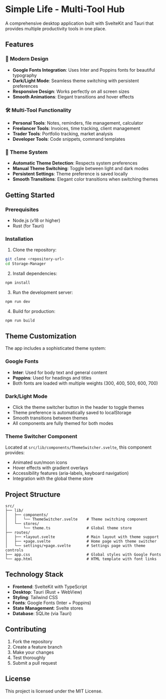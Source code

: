 # Simple Life - Multi-Tool Hub

A comprehensive desktop application built with SvelteKit and Tauri that provides multiple productivity tools in one place.

## Features

### 🎨 **Modern Design**
- **Google Fonts Integration**: Uses Inter and Poppins fonts for beautiful typography
- **Dark/Light Mode**: Seamless theme switching with persistent preferences
- **Responsive Design**: Works perfectly on all screen sizes
- **Smooth Animations**: Elegant transitions and hover effects

### 🛠️ **Multi-Tool Functionality**
- **Personal Tools**: Notes, reminders, file management, calculator
- **Freelancer Tools**: Invoices, time tracking, client management
- **Trader Tools**: Portfolio tracking, market analysis
- **Developer Tools**: Code snippets, command templates

### 🌙 **Theme System**
- **Automatic Theme Detection**: Respects system preferences
- **Manual Theme Switching**: Toggle between light and dark modes
- **Persistent Settings**: Theme preference is saved locally
- **Smooth Transitions**: Elegant color transitions when switching themes

## Getting Started

### Prerequisites
- Node.js (v18 or higher)
- Rust (for Tauri)

### Installation

1. Clone the repository:
```bash
git clone <repository-url>
cd Storage-Manager
```

2. Install dependencies:
```bash
npm install
```

3. Run the development server:
```bash
npm run dev
```

4. Build for production:
```bash
npm run build
```

## Theme Customization

The app includes a sophisticated theme system:

### Google Fonts
- **Inter**: Used for body text and general content
- **Poppins**: Used for headings and titles
- Both fonts are loaded with multiple weights (300, 400, 500, 600, 700)

### Dark/Light Mode
- Click the theme switcher button in the header to toggle themes
- Theme preference is automatically saved to localStorage
- Smooth transitions between themes
- All components are fully themed for both modes

### Theme Switcher Component
Located at `src/lib/components/ThemeSwitcher.svelte`, this component provides:
- Animated sun/moon icons
- Hover effects with gradient overlays
- Accessibility features (aria-labels, keyboard navigation)
- Integration with the global theme store

## Project Structure

```
src/
├── lib/
│   ├── components/
│   │   └── ThemeSwitcher.svelte    # Theme switching component
│   └── stores/
│       └── theme.ts                # Global theme store
├── routes/
│   ├── +layout.svelte              # Main layout with theme support
│   ├── +page.svelte                # Home page with theme switcher
│   └── settings/+page.svelte       # Settings page with theme controls
├── app.css                         # Global styles with Google Fonts
└── app.html                        # HTML template with font links
```

## Technology Stack

- **Frontend**: SvelteKit with TypeScript
- **Desktop**: Tauri (Rust + WebView)
- **Styling**: Tailwind CSS
- **Fonts**: Google Fonts (Inter + Poppins)
- **State Management**: Svelte stores
- **Database**: SQLite (via Tauri)

## Contributing

1. Fork the repository
2. Create a feature branch
3. Make your changes
4. Test thoroughly
5. Submit a pull request

## License

This project is licensed under the MIT License.
